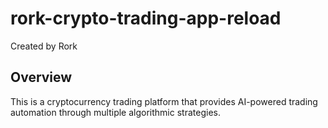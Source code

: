# rork-crypto-trading-app-reload
Created by Rork

## Overview
This is a cryptocurrency trading platform that provides AI-powered trading automation through multiple algorithmic strategies.
